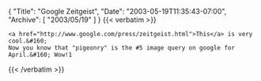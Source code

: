 {
  "Title": "Google Zeitgeist",
  "Date": "2003-05-19T11:35:43-07:00",
  "Archive": [
    "2003/05/19"
  ]
}
{{< verbatim >}}

    <a href="http://www.google.com/press/zeitgeist.html">This</a> is very cool.&#160;
    Now you know that "pigeonry" is the #5 image query on google for April.&#160; Wow!1
{{< /verbatim >}}
